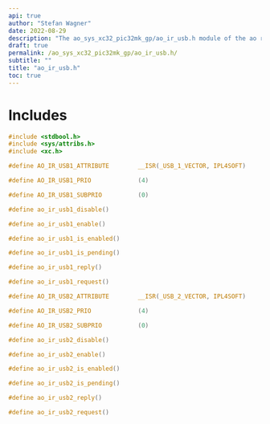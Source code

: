 ```yaml
---
api: true
author: "Stefan Wagner"
date: 2022-08-29
description: "The ao_sys_xc32_pic32mk_gp/ao_ir_usb.h module of the ao real-time operating system."
draft: true
permalink: /ao_sys_xc32_pic32mk_gp/ao_ir_usb.h/ 
subtitle: ""
title: "ao_ir_usb.h"
toc: true
---
```


# Includes

```c
#include <stdbool.h>
#include <sys/attribs.h>
#include <xc.h>
```

```c
#define AO_IR_USB1_ATTRIBUTE        __ISR(_USB_1_VECTOR, IPL4SOFT)
```

```c
#define AO_IR_USB1_PRIO             (4)
```

```c
#define AO_IR_USB1_SUBPRIO          (0)
```

```c
#define ao_ir_usb1_disable()
```

```c
#define ao_ir_usb1_enable()
```

```c
#define ao_ir_usb1_is_enabled()
```

```c
#define ao_ir_usb1_is_pending()
```

```c
#define ao_ir_usb1_reply()
```

```c
#define ao_ir_usb1_request()
```

```c
#define AO_IR_USB2_ATTRIBUTE        __ISR(_USB_2_VECTOR, IPL4SOFT)
```

```c
#define AO_IR_USB2_PRIO             (4)
```

```c
#define AO_IR_USB2_SUBPRIO          (0)
```

```c
#define ao_ir_usb2_disable()
```

```c
#define ao_ir_usb2_enable()
```

```c
#define ao_ir_usb2_is_enabled()
```

```c
#define ao_ir_usb2_is_pending()
```

```c
#define ao_ir_usb2_reply()
```

```c
#define ao_ir_usb2_request()
```

